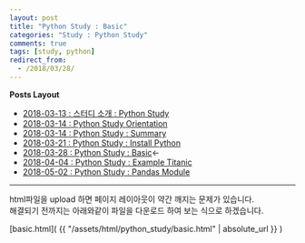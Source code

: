 ```yaml
---
layout: post
title: "Python Study : Basic"
categories: "Study : Python Study"
comments: true
tags: [study, python]
redirect_from:
  - /2018/03/28/
---
```


**Posts Layout**

- [2018-03-13 : 스터디 소개 : Python Study](https://000namc.github.io/blog/2018/03/13/Python-Study/)  
- [2018-03-14 : Python Study Orientation](https://000namc.github.io/blog/2018/03/14/Python-Study-Orientation/)  
- [2018-03-14 : Python Study : Summary](https://000namc.github.io/blog/2018/03/14/Python-Study-Summary/)
- [2018-03-21 : Python Study : Install Python](https://000namc.github.io/blog/2018/03/21/Python-Study-Install-Python/)
- [2018-03-28 : Python Study : Basic](https://000namc.github.io/blog/2018/03/28/Python-Study-Basic/)$\leftarrow$
- [2018-04-04 : Python Study : Example Titanic](https://000namc.github.io/blog/2018/04/04/Python-Study-Example-Titanic/)
- [2018-05-02 : Python Study : Pandas Module](https://000namc.github.io/blog/2018/05/02/Python-Study-Pandas-Module/)

___


html파일을 upload 하면 페이지 레이아웃이 약간 깨지는 문제가 있습니다.  
해결되기 전까지는 아래와같이 파일을 다운로드 하여 보는 식으로 하겠습니다.

[basic.html]( {{ "/assets/html/python_study/basic.html" | absolute_url }} )
